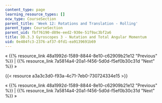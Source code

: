 ```yaml
---
content_type: page
learning_resource_types: []
ocw_type: CourseSection
parent_title: 'Week 12: Rotations and Translation - Rolling'
parent_type: CourseSection
parent_uid: fbf76190-d89e-eed2-930e-51f9ac3bf2a6
title: DD.3.3 Gyroscopes 3 - Nutation and Total Angular Momentum
uid: 0e404fc3-2376-af37-0fd1-ea9139691b69
---
```


« {{% resource_link 48a1992d-1589-8844-8e10-c62909b21e12 "Previous" %}} | {{% resource_link 7a5814a4-20a1-f456-5d0d-f5ef0b30c31d "Next" %}} »

{{< resource a3a3c3d0-f93a-4c71-7eb0-730724334e15 >}}

« {{% resource_link 48a1992d-1589-8844-8e10-c62909b21e12 "Previous" %}} | {{% resource_link 7a5814a4-20a1-f456-5d0d-f5ef0b30c31d "Next" %}} »